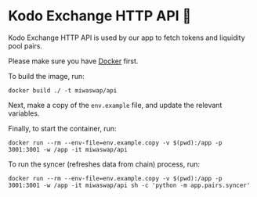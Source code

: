 # Kodo Exchange HTTP API 🥁

Kodo Exchange HTTP API is used by our app to fetch tokens and liquidity
pool pairs.

Please make sure you have [Docker](https://docs.docker.com/install/) first.

To build the image, run:
```
docker build ./ -t miwaswap/api
```

Next, make a copy of the `env.example` file, and update the relevant variables.

Finally, to start the container, run:
```
docker run --rm --env-file=env.example.copy -v $(pwd):/app -p 3001:3001 -w /app -it miwaswap/api
```

To run the syncer (refreshes data from chain) process, run:
```
docker run --rm --env-file=env.example.copy -v $(pwd):/app -p 3001:3001 -w /app -it miwaswap/api sh -c 'python -m app.pairs.syncer'
```
